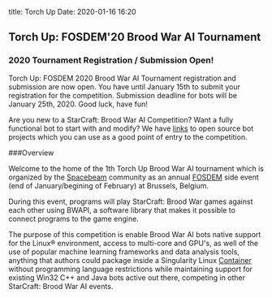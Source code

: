 title: Torch Up
Date: 2020-01-16 16:20
## Torch Up: FOSDEM'20 Brood War AI Tournament

### 2020 Tournament Registration / Submission Open!

Torch Up: FOSDEM 2020 Brood War AI Tournament registration and submission are now open. You have until January 15th to submit your registration for the competition. Submission deadline for bots will be January 25th, 2020. Good luck, have fun!

Are you new to a StarCraft: Brood War AI Competition? Want a fully functional bot to start with and modify? We have [links](https://github.com/jchassoul/awesome-broodwarAI) to open source bot projects which you can use as a good point of entry to the competition. 

###Overview

Welcome to the home of the 1th Torch Up Brood War AI tournament which is organized by the [Spacebeam](https://spacebeam.org) community as an annual [FOSDEM](https://fosdem.org) side event (end of January/begining of February) at Brussels, Belgium.

During this event, programs will play StarCraft: Brood War games against each other using BWAPI, a software library that makes it possible to connect programs to the game engine.

The purpose of this competition is enable Brood War AI bots native support for the Linux® environment, access to multi-core and GPU's, as well of the use of popular machine learning frameworks and data analysis tools, anything that authors could package inside a Singularity Linux [Container](https://sylabs.io/guides/3.4/user-guide/definition_files.html) without programming language restrictions while maintaining support for existing Win32 C++ and Java bots active out there, competing in other StarCraft: Brood War AI events. 
